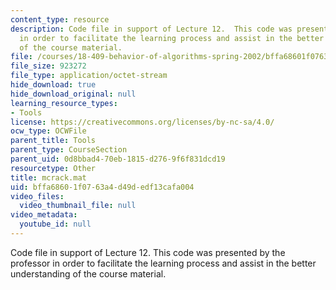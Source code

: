 ```yaml
---
content_type: resource
description: Code file in support of Lecture 12.  This code was presented by the professor
  in order to facilitate the learning process and assist in the better understanding
  of the course material.
file: /courses/18-409-behavior-of-algorithms-spring-2002/bffa68601f0763a4d49dedf13cafa004_mcrack.mat
file_size: 923272
file_type: application/octet-stream
hide_download: true
hide_download_original: null
learning_resource_types:
- Tools
license: https://creativecommons.org/licenses/by-nc-sa/4.0/
ocw_type: OCWFile
parent_title: Tools
parent_type: CourseSection
parent_uid: 0d8bbad4-70eb-1815-d276-9f6f831dcd19
resourcetype: Other
title: mcrack.mat
uid: bffa6860-1f07-63a4-d49d-edf13cafa004
video_files:
  video_thumbnail_file: null
video_metadata:
  youtube_id: null
---
```

Code file in support of Lecture 12.  This code was presented by the professor in order to facilitate the learning process and assist in the better understanding of the course material.